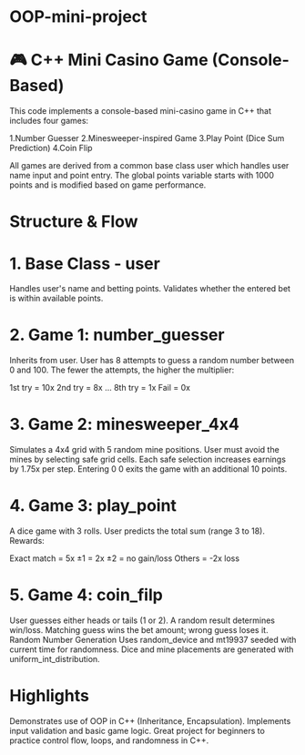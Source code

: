 # OOP-mini-project

# 🎮 C++ Mini Casino Game (Console-Based)
This code implements a console-based mini-casino game in C++ that includes four games:

  1.Number Guesser
  2.Minesweeper-inspired Game
  3.Play Point (Dice Sum Prediction)
  4.Coin Flip

All games are derived from a common base class user which handles user name input and point entry. The global points variable starts with 1000 points and is modified based on game performance.

# Structure & Flow

# 1. Base Class - user
Handles user's name and betting points.
Validates whether the entered bet is within available points.

# 2. Game 1: number_guesser
Inherits from user.
User has 8 attempts to guess a random number between 0 and 100.
The fewer the attempts, the higher the multiplier:

1st try = 10x
2nd try = 8x
...
8th try = 1x
Fail = 0x

# 3. Game 2: minesweeper_4x4
Simulates a 4x4 grid with 5 random mine positions.
User must avoid the mines by selecting safe grid cells.
Each safe selection increases earnings by 1.75x per step.
Entering 0 0 exits the game with an additional 10 points.

# 4. Game 3: play_point
A dice game with 3 rolls.
User predicts the total sum (range 3 to 18).
Rewards:

Exact match = 5x
±1 = 2x
±2 = no gain/loss
Others = -2x loss

# 5. Game 4: coin_filp
User guesses either heads or tails (1 or 2).
A random result determines win/loss.
Matching guess wins the bet amount; wrong guess loses it.
Random Number Generation
Uses random_device and mt19937 seeded with current time for randomness.
Dice and mine placements are generated with uniform_int_distribution.

# Highlights
Demonstrates use of OOP in C++ (Inheritance, Encapsulation).
Implements input validation and basic game logic.
Great project for beginners to practice control flow, loops, and randomness in C++.
